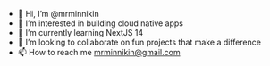 - 👋 Hi, I’m @mrminnikin
- 👀 I’m interested in building cloud native apps
- 🌱 I’m currently learning NextJS 14
- 💞️ I’m looking to collaborate on fun projects that make a difference
- 📫 How to reach me mrminnikin@gmail.com
